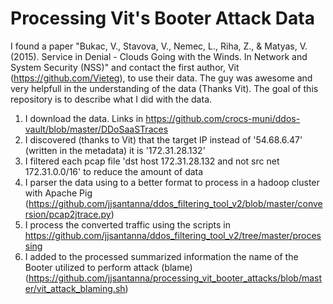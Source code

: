 # Processing Vit's Booter Attack Data

I found a paper "Bukac, V., Stavova, V., Nemec, L., Riha, Z., & Matyas, V. (2015). Service in Denial - Clouds Going with the Winds. In Network and System Security (NSS)" and contact the first author, Vit (https://github.com/Vieteg), to use their data. The guy was awesome and very helpfull in the understanding of the data (Thanks Vit). The goal of this repository is to describe what I did with the data.

1) I download the data. Links in https://github.com/crocs-muni/ddos-vault/blob/master/DDoSaaSTraces
2) I discovered (thanks to Vit) that the target IP instead of '54.68.6.47' (written in the metadata) it is '172.31.28.132'
3) I filtered each pcap file 'dst host 172.31.28.132 and not src net 172.31.0.0/16' to reduce the amount of data
4) I parser the data using to a better format to process in a hadoop cluster with Apache Pig (https://github.com/jjsantanna/ddos_filtering_tool_v2/blob/master/conversion/pcap2jtrace.py)
5) I process the converted traffic using the scripts in https://github.com/jjsantanna/ddos_filtering_tool_v2/tree/master/processing
6) I added to the processed summarized information the name of the Booter utilized to perform attack (blame) (https://github.com/jjsantanna/processing_vit_booter_attacks/blob/master/vit_attack_blaming.sh)
